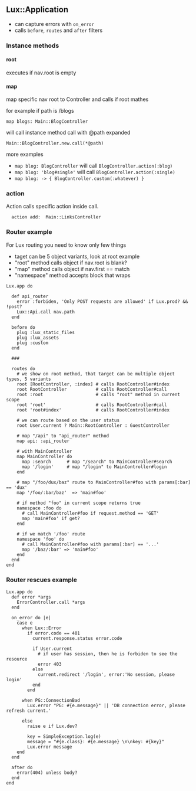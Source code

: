 ## Lux::Application

* can capture errors with `on_error`
* calls `before`, `routes` and `after` filters

### Instance methods

#### root

executes if nav.root is empty

#### map

map specific nav root to Controller and calls if root mathes

for example if path is /blogs

`map blogs: Main::BlogController`

will call instance method call with @path expanded

`Main::BlogController.new.call(*@path)`

more examples

* `map blog: BlogController` will call `BlogController.action(:blog)`
* `map blog: 'blog#single'` will call `BlogController.action(:single)`
* `map blog: -> { BlogController.custom(:whatever) }`

### action

Action calls specific action inside call.

```
  action add:  Main::LinksController
```

### Router example

For Lux routing you need to know only few things

* taget can be 5 object variants, look at root example
* "root" method calls object if nav.root is blank?
* "map" method calls object if nav.first == match
* "namespace" method accepts block that wraps

```
Lux.app do

  def api_router
    error :forbiden, 'Only POST requests are allowed' if Lux.prod? && !post?
    Lux::Api.call nav.path
  end

  before do
    plug :lux_static_files
    plug :lux_assets
    plug :custom
  end

  ###

  routes do
    # we show on root method, that target can be multiple object types, 5 variants
    root [RootController, :index] # calls RootController#index
    root RootController           # calls RootController#call
    root :root                    # calls "root" method in current scope
    root 'root'                   # calls RootController#call
    root 'root#index'             # calls RootController#index

    # we can route based on the user status
    root User.current ? Main::RootController : GuestController

    # map "/api" to "api_router" method
    map api: :api_router

    # with MainController
    map MainController do
      map :search      # map "/search" to MainController#search
      map '/login'     # map "/login" to MainController#login
    end

    # map "/foo/dux/baz" route to MainController#foo with params[:bar] == 'dux'
    map '/foo/:bar/baz'  => 'main#foo'

    # if method "foo" in current scope returns true
    namespace :foo do
      # call MainController#foo if request.method == 'GET'
      map 'main#foo' if get?
    end

    # if we match '/foo' route
    namespace 'foo' do
      # call MainController#foo with params[:bar] == '...'
      map '/baz/:bar' => 'main#foo'
    end
  end
end
```

### Router rescues example

```
Lux.app do
  def error *args
    ErrorController.call *args
  end

  on_error do |e|
    case e
      when Lux::Error
        if error.code == 401
          current.response.status error.code

          if User.current
            # if user has session, then he is forbiden to see the resource
            error 403
          else
            current.redirect '/login', error:'No session, please login'
          end
        end

      when PG::ConnectionBad
        Lux.error "PG: #{e.message}" || 'DB connection error, please refresh current.'

      else
        raise e if Lux.dev?

        key = SimpleException.log(e)
        message = "#{e.class}: #{e.message} \n\nkey: #{key}"
        Lux.error message
    end
  end

  after do
    error(404) unless body?
  end
end
```
